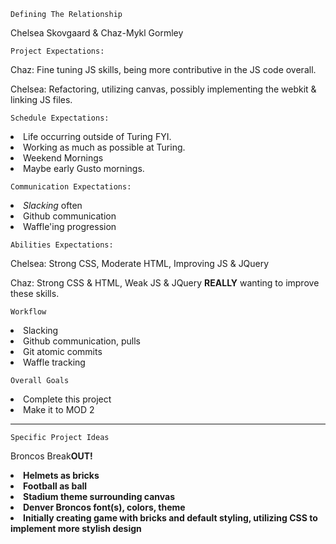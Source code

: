`Defining The Relationship`

<p>Chelsea Skovgaard & Chaz-Mykl Gormley</p>

`Project Expectations:`
<p>Chaz: Fine tuning JS skills, being more contributive in the JS code overall.</p>
<p>Chelsea: Refactoring, utilizing canvas, possibly implementing the webkit & linking JS files.</p>

`Schedule Expectations:`
<li>Life occurring outside of Turing FYI.
<li>Working as much as possible at Turing.
<li>Weekend Mornings
<li>Maybe early Gusto mornings.

`Communication Expectations:`
<li><i>Slacking</i> often
<li>Github communication
<li>Waffle'ing progression

`Abilities Expectations:`
<p>Chelsea: Strong CSS, Moderate HTML, Improving JS & JQuery</p>
<p>Chaz: Strong CSS & HTML, Weak JS & JQuery <b>REALLY</b> wanting to improve these skills.</p>

`Workflow`
<li>Slacking
<li>Github communication, pulls
<li>Git atomic commits
<li>Waffle tracking

`Overall Goals`
<li>Complete this project
<li>Make it to MOD 2
<hr>

`Specific Project Ideas`
<p>Broncos Break<b>OUT!

<li>Helmets as bricks
<li>Football as ball
<li>Stadium theme surrounding canvas
<li>Denver Broncos font(s), colors, theme
<li>Initially creating game with bricks and default styling, utilizing CSS to implement more stylish design

